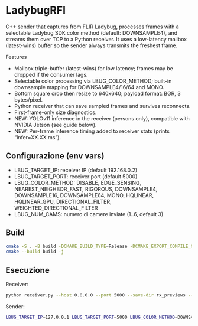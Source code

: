 # LadybugRFI

C++ sender that captures from FLIR Ladybug, processes frames with a selectable Ladybug SDK color method (default: DOWNSAMPLE4), and streams them over TCP to a Python receiver. It uses a low-latency mailbox (latest-wins) buffer so the sender always transmits the freshest frame.

Features
- Mailbox triple-buffer (latest-wins) for low latency; frames may be dropped if the consumer lags.
- Selectable color processing via LBUG_COLOR_METHOD; built-in downsample mapping for DOWNSAMPLE4/16/64 and MONO.
- Bottom square crop then resize to 640x640; payload format: BGR, 3 bytes/pixel.
- Python receiver that can save sampled frames and survives reconnects.
- First-frame-only size diagnostics.
- NEW: YOLOv11 inference in the receiver (persons only), compatible with NVIDIA Jetson (see guide below).
- NEW: Per-frame inference timing added to receiver stats (prints “infer=XX.XX ms”).

## Configurazione (env vars)
- LBUG_TARGET_IP: receiver IP (default 192.168.0.2)
- LBUG_TARGET_PORT: receiver port (default 5000)
- LBUG_COLOR_METHOD: DISABLE, EDGE_SENSING, NEAREST_NEIGHBOR_FAST, RIGOROUS, DOWNSAMPLE4, DOWNSAMPLE16, DOWNSAMPLE64, MONO, HQLINEAR, HQLINEAR_GPU, DIRECTIONAL_FILTER, WEIGHTED_DIRECTIONAL_FILTER
- LBUG_NUM_CAMS: numero di camere inviate (1..6, default 3)

## Build
```bash
cmake -S . -B build -DCMAKE_BUILD_TYPE=Release -DCMAKE_EXPORT_COMPILE_COMMANDS=ON
cmake --build build -j
```

## Esecuzione
Receiver:
```bash
python receiver.py --host 0.0.0.0 --port 5000 --save-dir rx_previews --save-every 10
```

Sender:
```bash
LBUG_TARGET_IP=127.0.0.1 LBUG_TARGET_PORT=5000 LBUG_COLOR_METHOD=DOWNSAMPLE4 LBUG_NUM_CAMS=3 ./build/ladybugRFI
```